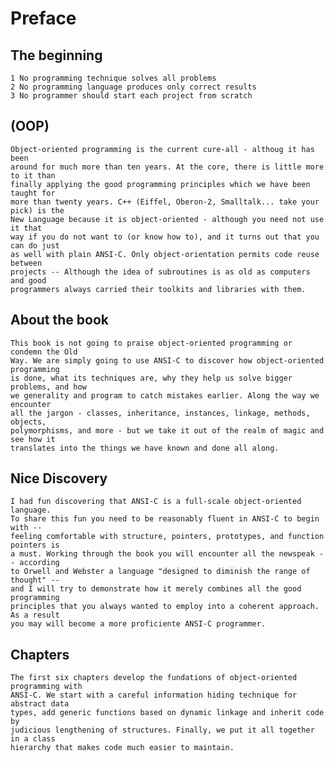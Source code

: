 # Preface
## The beginning
    1 No programming technique solves all problems 
    2 No programming language produces only correct results 
    3 No programmer should start each project from scratch 
## (OOP)    
    Object-oriented programming is the current cure-all - althoug it has been
    around for much more than ten years. At the core, there is little more to it than
    finally applying the good programming principles which we have been taught for 
    more than twenty years. C++ (Eiffel, Oberon-2, Smalltalk... take your pick) is the
    New Language because it is object-oriented - although you need not use it that 
    way if you do not want to (or know how to), and it turns out that you can do just
    as well with plain ANSI-C. Only object-orientation permits code reuse between
    projects -- Although the idea of subroutines is as old as computers and good 
    programmers always carried their toolkits and libraries with them.

## About the book
    This book is not going to praise object-oriented programming or condemn the Old 
    Way. We are simply going to use ANSI-C to discover how object-oriented programming
    is done, what its techniques are, why they help us solve bigger problems, and how 
    we generality and program to catch mistakes earlier. Along the way we encounter
    all the jargon - classes, inheritance, instances, linkage, methods, objects, 
    polymorphisms, and more - but we take it out of the realm of magic and see how it 
    translates into the things we have known and done all along.

## Nice Discovery
    I had fun discovering that ANSI-C is a full-scale object-oriented language.
    To share this fun you need to be reasonably fluent in ANSI-C to begin with -- 
    feeling comfortable with structure, pointers, prototypes, and function pointers is
    a must. Working through the book you will encounter all the newspeak -- according 
    to Orwell and Webster a language "designed to diminish the range of thought" -- 
    and I will try to demonstrate how it merely combines all the good programming 
    principles that you always wanted to employ into a coherent approach. As a result
    you may will become a more proficiente ANSI-C programmer. 

## Chapters
    The first six chapters develop the fundations of object-oriented programming with
    ANSI-C. We start with a careful information hiding technique for abstract data 
    types, add generic functions based on dynamic linkage and inherit code by 
    judicious lengthening of structures. Finally, we put it all together in a class
    hierarchy that makes code much easier to maintain.
